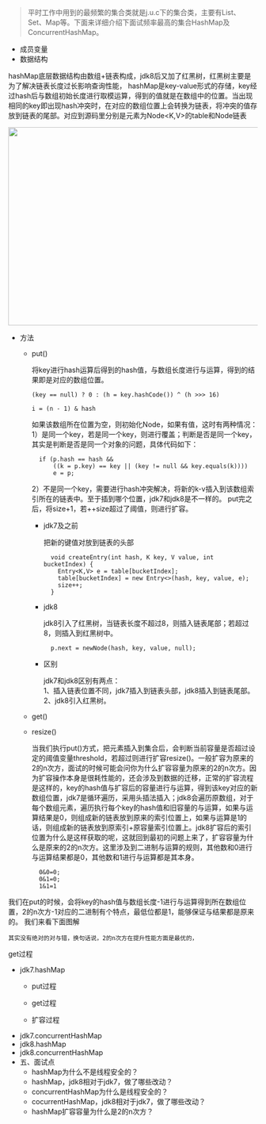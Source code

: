   > 平时工作中用到的最频繁的集合类就是j.u.c下的集合类，主要有List、Set、Map等。下面来详细介绍下面试频率最高的集合HashMap及ConcurrentHashMap。
- 成员变量
- 数据结构

hashMap底层数据结构由数组+链表构成，jdk8后又加了红黑树，红黑树主要是为了解决链表长度过长影响查询性能，
hashMap是key-value形式的存储，key经过hash后与数组初始长度进行取模运算，得到的值就是在数组中的位置。当出现相同的key即出现hash冲突时，在对应的数组位置上会转换为链表，将冲突的值存放到链表的尾部。对应到源码里分别是元素为Node<K,V>的table和Node链表

<img width="700" height="400" src="https://user-images.githubusercontent.com/16397120/118498284-730a6c00-b758-11eb-96bc-45b4621285c2.png"/>

- 方法
  - put()
  
     将key进行hash运算后得到的hash值，与数组长度进行与运算，得到的结果即是对应的数组位置。
      ```
      (key == null) ? 0 : (h = key.hashCode()) ^ (h >>> 16)
      ```
      ```
      i = (n - 1) & hash
      ```
      如果该数组所在位置为空，则初始化Node，如果有值，这时有两种情况：<br>
      1）是同一个key，若是同一个key，则进行覆盖；判断是否是同一个key，其实是判断是否是同一个对象的问题，具体代码如下：
      ```
        if (p.hash == hash &&
            ((k = p.key) == key || (key != null && key.equals(k))))
            e = p;
      ```
      2）不是同一个key，需要进行hash冲突解决，将新的k-v插入到该数组索引所在的链表中。至于插到哪个位置，jdk7和jdk8是不一样的。
      put完之后，将size+1，若++size超过了阈值，则进行扩容。 
  
    - jdk7及之前
      
      把新的键值对放到链表的头部
      ```
        void createEntry(int hash, K key, V value, int bucketIndex) {
          Entry<K,V> e = table[bucketIndex];
          table[bucketIndex] = new Entry<>(hash, key, value, e);
          size++;
        }
      ```
    
    - jdk8
      
      jdk8引入了红黑树，当链表长度不超过8，则插入链表尾部；若超过8，则插入到红黑树中。
      ```
        p.next = newNode(hash, key, value, null);
      ```
    - 区别

      jdk7和jdk8区别有两点：<br>
      1、插入链表位置不同，jdk7插入到链表头部，jdk8插入到链表尾部。<br>
      2、jdk8引入红黑树。
      
  
  - get()
  
  - resize()
    
    当我们执行put()方式，把元素插入到集合后，会判断当前容量是否超过设定的阈值变量threshold，若超过则进行扩容resize()。一般扩容为原来的2的n次方，面试的时候可能会问你为什么扩容容量为原来的2的n次方。因为扩容操作本身是很耗性能的，还会涉及到数据的迁移，正常的扩容流程是这样的，key的hash值与扩容后的容量进行与运算，得到该key对应的新数组位置，jdk7是循环遍历，采用头插法插入；jdk8会遍历原数组，对于每个数组元素，遍历执行每个key的hash值和旧容量的与运算，如果与运算结果是0，则组成新的链表放到原来的索引位置上，如果与运算是1的话，则组成新的链表放到原索引+原容量索引位置上。jdk8扩容后的索引位置为什么是这样获取的呢，这就回到最初的问题上来了，扩容容量为什么是原来的2的n次方。这里涉及到二进制与运算的规则，其他数和0进行与运算结果都是0，其他数和1进行与运算都是其本身。
    ```
      0&0=0;
      0&1=0;
      1&1=1
    ```
 我们在put的时候，会将key的hash值与数组长度-1进行与运算得到所在数组位置，2的n次方-1对应的二进制有个特点，最低位都是1，能够保证与结果都是原来的。
    我们来看下面图解
    
    其实没有绝对的对与错，换句话说，2的n次方在提升性能方面是最优的，
    
    

    
    

get过程
- jdk7.hashMap
  - put过程
  
 
  - get过程
  - 扩容过程
- jdk7.concurrentHashMap
- jdk8.hashMap
- jdk8.concurrentHashMap
- 五、面试点
  - hashMap为什么不是线程安全的？
  - hashMap，jdk8相对于jdk7，做了哪些改动？
  - concurrentHashMap为什么是线程安全的？
  - cocurrentHashMap，jdk8相对于jdk7，做了哪些改动？
  - hashMap扩容容量为什么是2的n次方？
  
